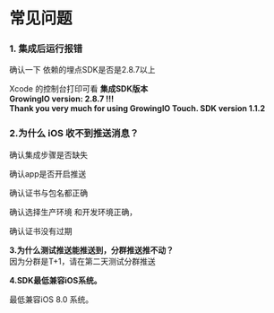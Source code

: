 # 常见问题

### 1. 集成后运行报错 <a id="ios_1"></a>

确认一下 依赖的埋点SDK是否是2.8.7以上  
  
Xcode 的控制台打印可看 **集成SDK版本  
GrowingIO version: 2.8.7 !!!  
Thank you very much for using GrowingIO Touch. SDK version 1.1.2**

### 2.为什么 iOS 收不到推送消息？ <a id="ios_1"></a>

确认集成步骤是否缺失

确认app是否开启推送

确认证书与包名都正确

确认选择生产环境 和开发环境正确，

确认证书没有过期

**3.为什么测试推送能推送到，分群推送推不动？**  
因为分群是T+1，请在第二天测试分群推送

**4.SDK最低兼容iOS系统。**

最低兼容iOS 8.0 系统。  
  




